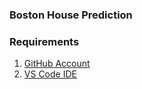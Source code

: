 ### Boston House Prediction 


### Requirements
1. [GitHub Account](https://github.com)
2. [VS Code IDE](https://code.visualstudio.com/)
